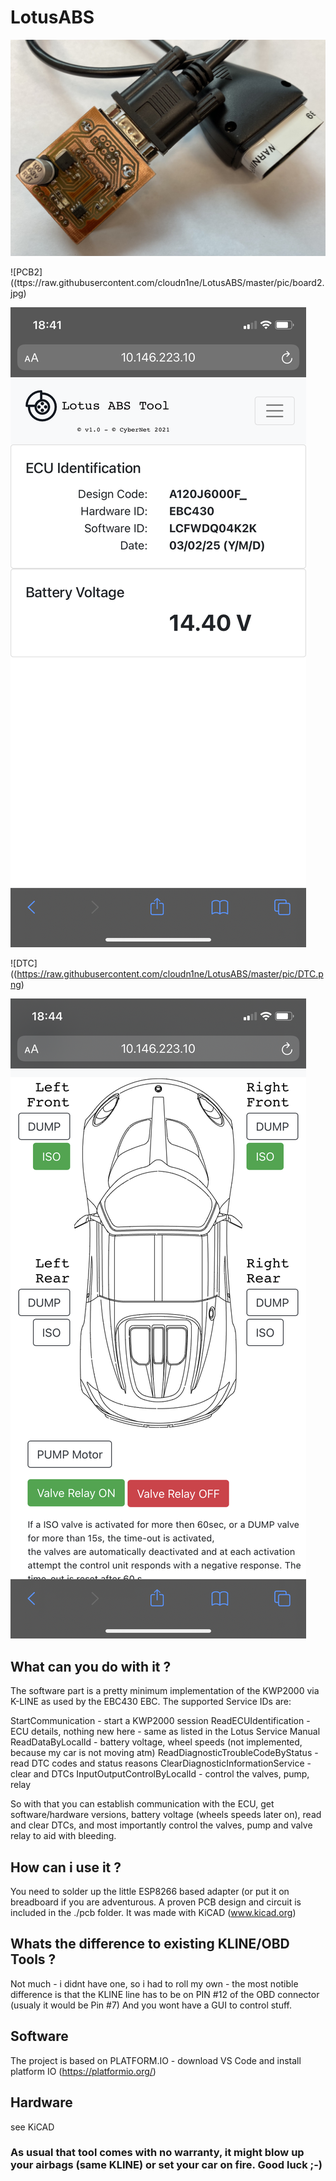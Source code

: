 # LotusABS

![PCB1](https://raw.githubusercontent.com/cloudn1ne/LotusABS/master/pic/board1.jpg)

![PCB2]((ttps://raw.githubusercontent.com/cloudn1ne/LotusABS/master/pic/board2.jpg)

![INDEX](https://raw.githubusercontent.com/cloudn1ne/LotusABS/master/pic/index.png)

![DTC]((https://raw.githubusercontent.com/cloudn1ne/LotusABS/master/pic/DTC.png)

![VALVES](https://raw.githubusercontent.com/cloudn1ne/LotusABS/master/pic/valves.png)

## What can you do with it ?

The software part is a pretty minimum implementation of the KWP2000 via K-LINE as used by the EBC430 EBC.
The supported Service IDs are:

StartCommunication - start a KWP2000 session
ReadECUIdentification - ECU details, nothing new here - same as listed in the Lotus Service Manual
ReadDataByLocalId - battery voltage, wheel speeds (not implemented, because my car is not moving atm)
ReadDiagnosticTroubleCodeByStatus - read DTC codes and status reasons
ClearDiagnosticInformationService - clear and DTCs
InputOutputControlByLocalId - control the valves, pump, relay

So with that you can establish communication with the ECU, get software/hardware versions, battery voltage (wheels speeds later on), read and clear DTCs, and most importantly
control the valves, pump and valve relay to aid with bleeding.

## How can i use it ?

You need to solder up the little ESP8266 based adapter (or put it on breadboard if you are adventurous. A proven PCB design and circuit is included in the ./pcb folder.
It was made with KiCAD (www.kicad.org)

## Whats the difference to existing KLINE/OBD Tools ?

Not much - i didnt have one, so i had to roll my own - the most notible difference is that the KLINE line has to be on PIN #12 of the OBD connector (usualy it would be Pin #7)
And you wont have a GUI to control stuff.

## Software
The project is based on PLATFORM.IO - download VS Code and install platform IO (https://platformio.org/) 

## Hardware
see KiCAD


### As usual that tool comes with no warranty, it might blow up your airbags (same KLINE) or set your car on fire. Good luck ;-)
